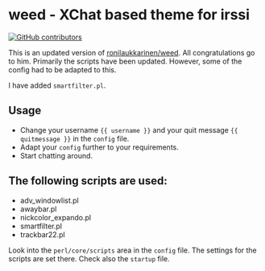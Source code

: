 # weed - XChat based theme for irssi

[![GitHub contributors](https://img.shields.io/github/contributors/x70b1/irssi-weed.svg)](https://github.com/x70b1/irssi-weed/graphs/contributors)

This is an updated version of [ronilaukkarinen/weed](https://github.com/ronilaukkarinen/weed). All congratulations go to him. Primarily the scripts have been updated. However, some of the config had to be adapted to this.

I have added `smartfilter.pl`.


## Usage

* Change your username `{{ username }}` and your quit message `{{ quitmessage }}` in the `config` file.
* Adapt your `config` further to your requirements.
* Start chatting around.


## The following scripts are used:

* adv_windowlist.pl
* awaybar.pl
* nickcolor_expando.pl
* smartfilter.pl
* trackbar22.pl

Look into the `perl/core/scripts` area in the `config` file. The settings for the scripts are set there. Check also the `startup` file.
